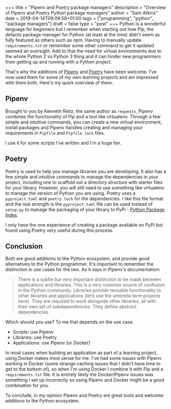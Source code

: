 +++
title = "Pipenv and Poetry package managers"
description = "Overview of Pipenv and Poetry Python package managers"
author = "Sam Atkins"
date = 2019-04-14T09:09:58+01:00
tags = ["programming", "python", "package managers"]
draft = false
type = "post"
+++
Python is a wonderful language for beginners but I remember when starting out how Pip, the defacto package manager for Python (at least at the time) didn't seem as fully featured as others such as npm. Having to manually update `requirements.txt` or remember some other command to get it updated seemed an oversight. Add to that the need for virtual environments due to the whole Python 2 vs Python 3 thing and it can hinder new programmers from getting up and running with a Python project.

That's why the additions of [Pipenv](https://pipenv.readthedocs.io/en/latest/) and [Poetry](https://poetry.eustace.io) have been welcome. I've now used them for some of my own learning projects and am impressed with them both. Here's my quick overview of them.

## Pipenv

Brought to you by Kenneth Reitz, the same author as `requests`, Pipenv combines the functionality of Pip and a tool like virtualenv. Through a few simple and intuitive commands, you can create a new virtual environment, install packages and Pipenv handles creating and managing your requirements in `Pipfile` and `Pipfile.lock` files.

I use it for some scripts I've written and I'm a huge fan.

## Poetry

Poetry is used to help you manage libraries you are developing. It also has a few simple and intuitive commands to manage the dependencies in your project, including one to scaffold out a directory structure with starter files for your library.  However, you will still need to use something like virtualenv to manage the version of Python you are using. Poetry uses a `pyproject.toml` and `poetry.lock` for the dependencies. I like this file format and the real strength is the `pyproject.toml` file can be used instead of `setup.py` to manage the packaging of your library to PyPi - [Python Package Index](https://pypi.org).

I only have the one experience of creating a package available on PyPi but found using Poetry very useful during this process.

## Conclusion

Both are good additions to the Python ecosystem, and provide good alternatives to the Python programmer. It's important to remember the distinction in use cases for the two. As it says in Pipenv's documentation:

> There is a subtle but very important distinction to be made between applications and libraries. This is a very common source of confusion in the Python community.
> Libraries provide reusable functionality to other libraries and applications (let’s use the umbrella term projects here). They are required to work alongside other libraries, all with their own set of subdependencies. They define abstract dependencies.

Which should you use? To me that depends on the use case.

* Scripts: use Pipenv
* Libraries: use Poetry
* Applications: use Pipenv (or Docker)

In most cases when building an application as part of a learning project, using Docker makes most sense for me. I've had some issues with Pipenv working in Docker (some strange caching issues that I didn't have time to get to the bottom of), so when I'm using Docker I combine it with Pip and a `requirements.txt` file. It is entirely likely the Docker/Pipenv issues was something I set up incorrectly so using Pipenv and Docker might be a good combination for you.

To conclude, in my opinion Pipenv and Poetry are great tools and welcome additions to the Python ecosystem.

